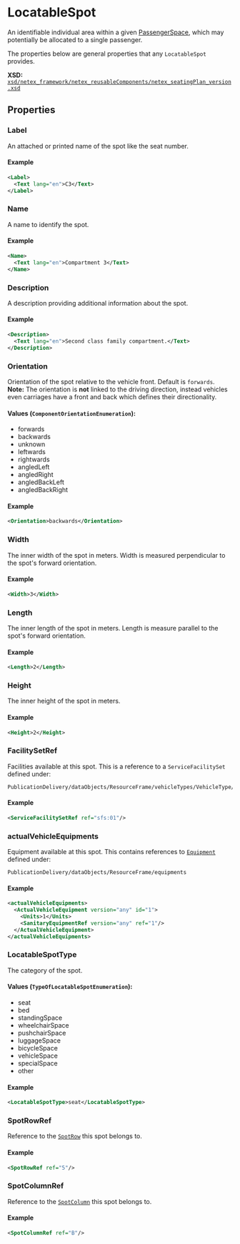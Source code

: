 # LocatableSpot

An identifiable individual area within a given [PassengerSpace](../DECK_spot/PASSENENGER_SPACE.md), which may potentially be allocated to a single passenger.

The properties below are general properties that any `LocatableSpot` provides.

**XSD:** [`xsd/netex_framework/netex_reusableComponents/netex_seatingPlan_version.xsd`](https://github.com/NeTEx-CEN/NeTEx/blob/next/xsd/netex_framework/netex_reusableComponents/netex_seatingPlan_version.xsd#L281)

## Properties

### Label

An attached or printed name of the spot like the seat number.

#### Example
```xml
<Label>
  <Text lang="en">C3</Text>
</Label>
```

### Name

A name to identify the spot.

#### Example
```xml
<Name>
  <Text lang="en">Compartment 3</Text>
</Name>
```

### Description

A description providing additional information about the spot.

#### Example
```xml
<Description>
  <Text lang="en">Second class family compartment.</Text>
</Description>
```

### Orientation

Orientation of the spot relative to the vehicle front. Default is `forwards`.
**Note:** The orientation is **not** linked to the driving direction, instead vehicles even carriages have a front and back which defines their directionality.

#### Values (`ComponentOrientationEnumeration`):
- forwards
- backwards
- unknown
- leftwards
- rightwards
- angledLeft
- angledRight
- angledBackLeft
- angledBackRight

#### Example
```xml
<Orientation>backwards</Orientation>
```

### Width

The inner width of the spot in meters.
Width is measured perpendicular to the spot's forward orientation.

#### Example
```xml
<Width>3</Width>
```

### Length

The inner length of the spot in meters.
Length is measure parallel to the spot's forward orientation.

#### Example
```xml
<Length>2</Length>
```

### Height

The inner height of the spot in meters.

#### Example
```xml
<Height>2</Height>
```

### FacilitySetRef

Facilities available at this spot. This is a reference to a `ServiceFacilitySet` defined under:

```
PublicationDelivery/dataObjects/ResourceFrame/vehicleTypes/VehicleType/facilities
```

#### Example

```xml
<ServiceFacilitySetRef ref="sfs:01"/>
```

### actualVehicleEquipments

Equipment available at this spot. This contains references to [`Equipment`](../EQUIPMENT/EQUIPMENT.md) defined under:

```
PublicationDelivery/dataObjects/ResourceFrame/equipments
```

#### Example

```xml
<actualVehicleEquipments>
  <ActualVehicleEquipment version="any" id="1">
    <Units>1</Units>
    <SanitaryEquipmentRef version="any" ref="1"/>
  </ActualVehicleEquipment>
</actualVehicleEquipments>
```

### LocatableSpotType

The category of the spot.

#### Values (`TypeOfLocatableSpotEnumeration`):
- seat
- bed
- standingSpace
- wheelchairSpace
- pushchairSpace
- luggageSpace
- bicycleSpace
- vehicleSpace
- specialSpace
- other

#### Example

```xml
<LocatableSpotType>seat</LocatableSpotType>
```

### SpotRowRef

Reference to the [`SpotRow`](../DECK.md#spotrows) this spot belongs to.

#### Example

```xml
<SpotRowRef ref="5"/>
```

### SpotColumnRef

Reference to the [`SpotColumn`](../DECK.md#spotcolumns) this spot belongs to.

#### Example

```xml
<SpotColumnRef ref="B"/>
```
